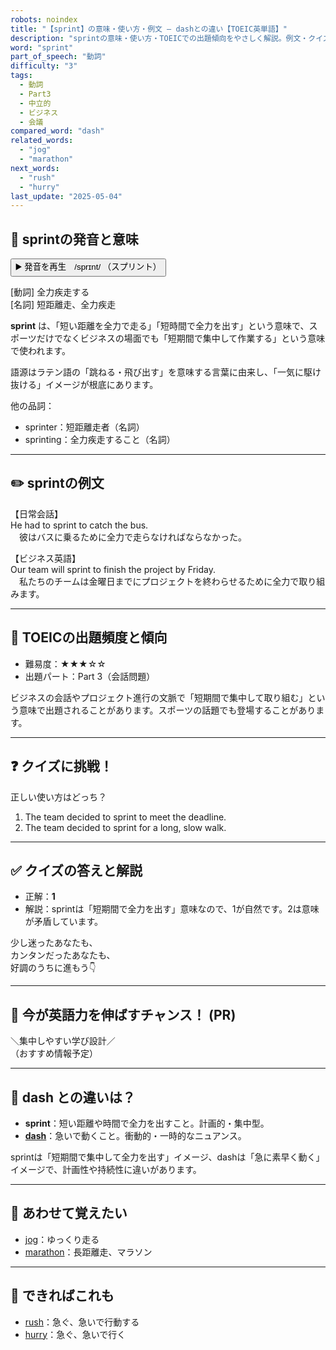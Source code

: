 ```yaml
---
robots: noindex
title: "【sprint】の意味・使い方・例文 ― dashとの違い【TOEIC英単語】"
description: "sprintの意味・使い方・TOEICでの出題傾向をやさしく解説。例文・クイズ付きでdashとの違いもわかりやすく学べます。"
word: "sprint"
part_of_speech: "動詞"
difficulty: "3"
tags:
  - 動詞
  - Part3
  - 中立的
  - ビジネス
  - 会議
compared_word: "dash"
related_words:
  - "jog"
  - "marathon"
next_words:
  - "rush"
  - "hurry"
last_update: "2025-05-04"
---
```


## 🔰 sprintの発音と意味

<button class="play-audio" onclick="playTTS('sprint')">
  <span class="play-audio-main">
    ▶️ 発音を再生　/sprɪnt/
  </span>
  <span class="play-audio-sub">
    （スプリント）
  </span>
</button>

[動詞] 全力疾走する  
[名詞] 短距離走、全力疾走

**sprint** は、「短い距離を全力で走る」「短時間で全力を出す」という意味で、スポーツだけでなくビジネスの場面でも「短期間で集中して作業する」という意味で使われます。

語源はラテン語の「跳ねる・飛び出す」を意味する言葉に由来し、「一気に駆け抜ける」イメージが根底にあります。

他の品詞：  
- sprinter：短距離走者（名詞）
- sprinting：全力疾走すること（名詞）

---

## ✏️ sprintの例文

【日常会話】  
He had to sprint to catch the bus.  
　彼はバスに乗るために全力で走らなければならなかった。

【ビジネス英語】  
Our team will sprint to finish the project by Friday.  
　私たちのチームは金曜日までにプロジェクトを終わらせるために全力で取り組みます。

---

## 🎯 TOEICの出題頻度と傾向

- 難易度：★★★☆☆
- 出題パート：Part 3（会話問題）

ビジネスの会話やプロジェクト進行の文脈で「短期間で集中して取り組む」という意味で出題されることがあります。スポーツの話題でも登場することがあります。

---

## ❓ クイズに挑戦！

正しい使い方はどっち？

1. The team decided to sprint to meet the deadline.  
2. The team decided to sprint for a long, slow walk.

---

## ✅ クイズの答えと解説

- 正解：**1**
- 解説：sprintは「短期間で全力を出す」意味なので、1が自然です。2は意味が矛盾しています。

少し迷ったあなたも、  
カンタンだったあなたも、  
好調のうちに進もう👇️

---

## 🚀 今が英語力を伸ばすチャンス！ (PR)

<div class="info-center">
＼集中しやすい学び設計／<br>  
（おすすめ情報予定）
</div>

---

## 🤔  dash との違いは？

- **sprint**：短い距離や時間で全力を出すこと。計画的・集中型。
- **[dash](/dash)**：急いで動くこと。衝動的・一時的なニュアンス。

sprintは「短期間で集中して全力を出す」イメージ、dashは「急に素早く動く」イメージで、計画性や持続性に違いがあります。

---

## 🧩 あわせて覚えたい

- [jog](/jog)：ゆっくり走る
- [marathon](/marathon)：長距離走、マラソン

---

## 📖 できればこれも

- [rush](/rush)：急ぐ、急いで行動する
- [hurry](/hurry)：急ぐ、急いで行く

<!-- cvid: aid30_bid38 -->
